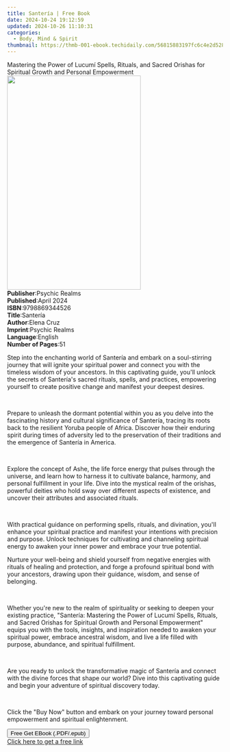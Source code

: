 ```yaml
---
title: Santería | Free Book
date: 2024-10-24 19:12:59
updated: 2024-10-26 11:10:31
categories:
  - Body, Mind & Spirit
thumbnail: https://thmb-001-ebook.techidaily.com/56815883197fc6c4e2d52839fb93a3c78c3c0520bb593d1991972b1ca3b93fac.jpg
---
```

<main id="book-container">
  <div class="flex flex-col">
    <div class="book-brief flex-1 py-6 px-4 sm:p-6 md:py-10 md:px-8">
      <!-- brief-->
      <div class="book-brief-main">
        Mastering the Power of Lucumí Spells, Rituals, and Sacred Orishas for
        Spiritual Growth and Personal Empowerment
      </div>
    </div>
    <div
      class="book-meta-info flex-1 grid gap-4 col-start-1 col-end-3 row-start-1 sm:mb-6 sm:grid-cols-4 lg:gap-6 lg:col-start-2 lg:row-end-6 lg:row-span-6 lg:mb-0"
    >
      <div
        class="book-meta-info-left place-content-center mt-4 p-4 text-sm leading-6 col-start-2 col-span-2 dark:text-slate-400"
      >
        <img
          class="w-full h-500 object-cover rounded-lg sm:h-255 sm:col-span-2 lg:col-span-full"
          src="https://img-001-ebook.techidaily.com/9d7fb9d68328a234654980d3eb914bc472160f1e86c749409a33b1f1d6bddeb5.jpg"
          alt=""
          width="312"
          height="500"
        />
      </div>
      <div
        class="book-meta-info-right mt-2 col-start-1 row-start-2 col-span-3 self-center"
      >
        <!-- meta data  -->
        <div class="flex flex-col px-4 md:px-8">
          <div class="flex-1">
            <strong>Publisher</strong>:<span class="px-2">Psychic Realms</span>
          </div>
          <div class="flex-1">
            <strong>Published</strong>:<span class="px-2">April 2024</span>
          </div>
          <div class="flex-1">
            <strong>ISBN</strong>:<span class="px-2">9798869344526</span>
          </div>
          <div class="flex-1">
            <strong>Title</strong>:<span class="px-2">Santería</span>
          </div>
          <div class="flex-1">
            <strong>Author</strong>:<span class="px-2">Elena Cruz</span>
          </div>
          <div class="flex-1">
            <strong>Imprint</strong>:<span class="px-2">Psychic Realms</span>
          </div>
          <div class="flex-1">
            <strong>Language</strong>:<span class="px-2">English</span>
          </div>
          <div class="flex-1">
            <strong>Number of Pages</strong>:<span class="px-2">51</span>
          </div>
        </div>
      </div>
    </div>
    <div class="book-description flex-1 py-6 px-4 sm:p-6 md:py-10 md:px-8">
      <div class="book-description-main">
        <div accordion-content="" id="description">
          <p>
            Step into the enchanting world of Santería and embark on a
            soul-stirring journey that will ignite your spiritual power and
            connect you with the timeless wisdom of your ancestors. In this
            captivating guide, you'll unlock the secrets of Santería's sacred
            rituals, spells, and practices, empowering yourself to create
            positive change and manifest your deepest desires.
          </p>
          <p><br /></p>
          <p>
            Prepare to unleash the dormant potential within you as you delve
            into the fascinating history and cultural significance of Santería,
            tracing its roots back to the resilient Yoruba people of Africa.
            Discover how their enduring spirit during times of adversity led to
            the preservation of their traditions and the emergence of Santería
            in America.
          </p>
          <p><br /></p>
          <p>
            Explore the concept of Ashe, the life force energy that pulses
            through the universe, and learn how to harness it to cultivate
            balance, harmony, and personal fulfillment in your life. Dive into
            the mystical realm of the orishas, powerful deities who hold sway
            over different aspects of existence, and uncover their attributes
            and associated rituals.
          </p>
          <p><br /></p>
          <p>
            With practical guidance on performing spells, rituals, and
            divination, you'll enhance your spiritual practice and manifest your
            intentions with precision and purpose. Unlock techniques for
            cultivating and channeling spiritual energy to awaken your inner
            power and embrace your true potential.
          </p>
          <p>
            Nurture your well-being and shield yourself from negative energies
            with rituals of healing and protection, and forge a profound
            spiritual bond with your ancestors, drawing upon their guidance,
            wisdom, and sense of belonging.
          </p>
          <p><br /></p>
          <p>
            Whether you're new to the realm of spirituality or seeking to deepen
            your existing practice, "Santería: Mastering the Power of Lucumí
            Spells, Rituals, and Sacred Orishas for Spiritual Growth and
            Personal Empowerment" equips you with the tools, insights, and
            inspiration needed to awaken your spiritual power, embrace ancestral
            wisdom, and live a life filled with purpose, abundance, and
            spiritual fulfillment.
          </p>
          <p><br /></p>
          <p>
            Are you ready to unlock the transformative magic of Santería and
            connect with the divine forces that shape our world? Dive into this
            captivating guide and begin your adventure of spiritual discovery
            today.
          </p>
          <p><br /></p>
          <p>
            Click the "Buy Now" button and embark on your journey toward
            personal empowerment and spiritual enlightenment.
          </p>
        </div>
        <div class="accordion-fader"></div>
      </div>
    </div>
    <div class="book-excerpts flex-1 py-6 px-4 sm:p-6 md:py-10 md:px-8"></div>
    <div
      class="book-about-author flex-1 py-6 px-4 sm:p-6 md:py-10 md:px-8"
    ></div>
    <div class="book-free-get flex-1 py-6 px-4 sm:p-6 md:py-10 md:px-8">
      <button
        id="btn-free-get"
        class="bg-blue-500 hover:bg-blue-700 text-white font-bold py-2 px-4 rounded"
      >
        Free Get EBook (.PDF/.epub)
      </button>
      <div id="countdown-display" class="px-2 text-lg mt-2"></div>
      <a
        id="free-link"
        class="hidden bg-blue-500 hover:bg-blue-700 text-white font-bold py-2 px-4 rounded"
        href="https://www.ebooks.com/en-us/book/211335947/santer-a/elena-cruz/"
        target="_blank"
        >Click here to get a free link</a
      >
    </div>
    <script>
      let countdownTime = 0;
      let countdownInterval = null;
      document
        .getElementById('btn-free-get')
        .addEventListener('click', startCountdown);
      function startCountdown() {
        countdownTime = new Date().getTime() + 60000 * 3;
        countdownInterval = setInterval(updateCountdown, 1000);
        document.getElementById('btn-free-get').disabled = true;
        document
          .getElementById('btn-free-get')
          .classList.add('bg-gray-500', 'cursor-not-allowed');
      }
      function updateCountdown() {
        let currentTime = new Date().getTime();
        let timeLeft = countdownTime - currentTime;
        let secondsLeft = Math.floor(timeLeft / 1000);
        document.getElementById('countdown-display').innerHTML =
          `Remaining time: ${secondsLeft} seconds.`;
        if (secondsLeft <= 0) {
          clearInterval(countdownInterval);
          document.getElementById('btn-free-get').classList.add('hidden');
          document.getElementById('free-link').classList.remove('hidden');
          document.getElementById('countdown-display').innerHTML = '';
        }
      }
    </script>
  </div>
</main>
